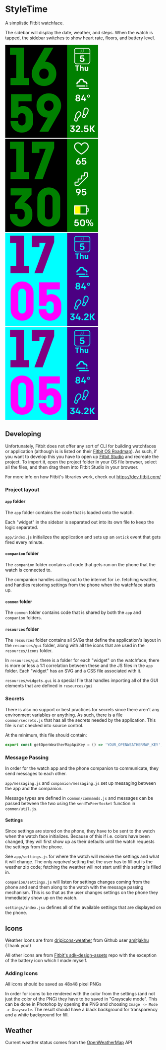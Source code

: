 # StyleTime

A simplistic Fitbit watchface.

The sidebar will display the date, weather, and steps. When the watch is tapped, the sidebar switches to show heart rate, floors, and battery level.

![](readme-images/screenshot-1.png)
![](readme-images/screenshot-2.png)
![](readme-images/screenshot-3.png)
![](readme-images/screenshot-3.png)

## Developing

Unfortunately, Fitbit does not offer any sort of CLI for building watchfaces or application (although is is listed on their [Fitbit OS Roadmap](https://dev.fitbit.com/build/roadmap/)). As such, if you want to develop this you have to open up [Fitbit Studio](https://studio.fitbit.com/) and recreate the project. To import it, open the project folder in your OS file browser, select all the files, and then drag them into Fitbit Studio in your browser.

For more info on how Fitbit's libraries work, check out https://dev.fitbit.com/

### Project layout

#### `app` folder
The `app` folder contains the code that is loaded onto the watch.

Each "widget" in the sidebar is separated out into its own file to keep the logic separated.

`app/index.js` initializes the application and sets up an `ontick` event that gets fired every minute.

#### `companion` folder
The `companion` folder contains all code that gets run on the phone that the watch is connected to.

The companion handles calling out to the internet for i.e. fetching weather, and handles restoring settings from the phone when the watchface starts up.

#### `common` folder
The `common` folder contains code that is shared by both the `app` and `companion` folders.

#### `resources` folder
The `resources` folder contains all SVGs that define the application's layout in the `resources/gui` folder, along with all the icons that are used in the `resources/icons` folder.

In `resources/gui` there is a folder for each "widget" on the watchface; there is more or less a 1:1 correlation between these and the JS files in the `app` folder. Each "widget" has an SVG and a CSS file associated with it.

`resources/widgets.gui` is a special file that handles importing all of the GUI elements that are defined in `resources/gui` 

### Secrets
There is also no support or best practices for secrets since there aren't any environment variables or anything. As such, there is a file `common/secrets.js` that has all the secrets needed by the application. This file is not checked into source control.

At the minimum, this file should contain:

```js
export const getOpenWeatherMapApiKey = () => 'YOUR_OPENWEATHERMAP_KEY';
```

### Message Passing
In order for the watch app and the phone companion to communicate, they send messages to each other.

`app/messaging.js` and `companion/messaging.js` set up messaging between the app and the companion.

Message types are defined in `common/commands.js` and messages can be passed between the two using the `sendToPeerSocket` function in `common/util.js`.

#### Settings
Since settings are stored on the phone, they have to be sent to the watch when the watch face initializes. Because of this if i.e. colors have been changed, they will first show up as their defaults until the watch requests the settings from the phone.

See `app/settings.js` for where the watch will receive the settings and what it will change. The only *required* setting that the user has to fill out is the weather zip code; fetching the weather will not start until this setting is filled in.

`companion/settings.js` will listen for settings changes coming from the phone and send them along to the watch with the message passing mechanism. This is so that as the user changes settings on the phone they immediately show up on the watch.

`settings/index.jsx` defines all of the available settings that are displayed on the phone.

## Icons

Weather Icons are from [dripicons-weather](https://github.com/amitjakhu/dripicons-weather) from Github user [amitjakhu](https://github.com/amitjakhu) (Thank you!)

All other icons are from [Fitbit's sdk-design-assets](https://github.com/Fitbit/sdk-design-assets) repo with the exception of the battery icon which I made myself.

### Adding Icons

All icons should be saved as 48x48 pixel PNGs

In order for icons to be rendered with the color from the settings (and not just the color of the PNG) they have to be saved in "Grayscale mode". This can be done in Photohop by opening the PNG and choosing `Image -> Mode -> Grayscale`. The result should have a black background for transparency and a white background for fill.

## Weather

Current weather status comes from the [OpenWeatherMap](https://openweathermap.org/) API